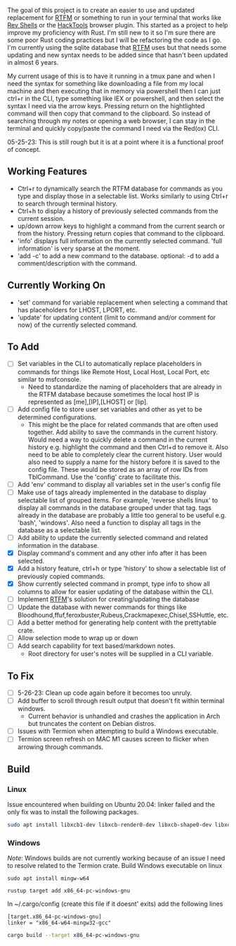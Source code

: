 
The goal of this project is to create an easier to use and updated replacement for [RTFM](https://github.com/leostat/rtfm) or something to run in your terminal that works like [Rev Shells](https://revshells.com/) or the [HackTools](https://addons.mozilla.org/en-US/firefox/addon/hacktools/) browser plugin. This started as a project to help improve my proficiency with Rust. I'm still new to it so I'm sure there are some poor Rust coding practices but I will be refactoring the code as I go.  I'm currently using the sqlite database that [RTFM](https://github.com/leostat/rtfm) uses but that needs some updating and new syntax needs to be added since that hasn't been updated in almost 6 years.  

My current usage of this is to have it running in a tmux pane and when I need the syntax for something like downloading a file from my local machine and then executing that in memory via powershell then I can just ctrl+r in the CLI, type something like IEX or powershell, and then select the syntax I need via the arrow keys.  Pressing return on the hightlighted command will then copy that command to the clipboard.  So instead of searching through my notes or opening a web browser, I can stay in the terminal and quickly copy/paste the command I need via the Red(ox) CLI.  

05-25-23: This is still rough but it is at a point where it is a functional proof of concept.  

## Working Features
- Ctrl+r to dynamically search the RTFM database for commands as you type and display those in a selectable list.  Works similarly to using Ctrl+r to search through terminal history.
- Ctrl+h to display a history of previously selected commands from the current session. 
- up/down arrow keys to highlight a command from the current search or from the history. Pressing return copies that command to the clipboard.  
- 'info' displays full information on the currently selected command.  'full information' is very sparse at the moment.  
- 'add -c' to add a new command to the database.  optional: -d to add a comment/description with the command.

## Currently Working On
- 'set' command for variable replacement when selecting a command that has placeholders for LHOST, LPORT, etc.
- 'update' for updating content (limit to command and/or comment for now) of the currently selected command.

## To Add
- [ ] Set variables in the CLI to automatically replace placeholders in commands for things like Remote Host, Local Host, Local Port, etc similar to msfconsole.  
    - Need to standardize the naming of placeholders that are already in the RTFM database because sometimes the local host IP is represented as [me],[IP],[LHOST] or [lip].
- [ ] Add config file to store user set variables and other as yet to be determined configurations.
    - This might be the place for related commands that are often used together. Add ability to save the commands in the current history.  Would need a way to quickly delete a command in the current history e.g. highlight the command and then Ctrl+d to remove it. Also need to be able to completely clear the current history.  User would also need to supply a name for the history before it is saved to the config file.  These would be stored as an array of row IDs from TblCommand. Use the 'config' crate to facilitate this.  
- [ ] Add 'env' command to display all variables set in the user's config file
- [ ] Make use of tags already implemented in the database to display selectable list of grouped items. For example, 'reverse shells linux' to display all commands in the database grouped under that tag.  tags already in the database are probably a little too general to be useful e.g. 'bash', 'windows'.  Also need a function to display all tags in the database as a selectable list.
- [ ] Add ability to update the currently selected command and related information in the database.
- [x] Display command's comment and any other info after it has been selected.
- [x] Add a history feature, ctrl+h or type 'history' to show a selectable list of previously copied commands.
- [x] Show currently selected command in prompt, type info to show all columns to allow for easier updating of the database within the CLI.
- [ ] Implement [RTFM](https://github.com/leostat/rtfm)'s solution for creating/updating the database
- [ ] Update the database with newer commands for things like Bloodhound,ffuf,feroxbuster,Rubeus,Crackmapexec,Chisel,SSHuttle, etc.
- [ ] Add a better method for generating help content with the prettytable crate.
- [ ] Allow selection mode to wrap up or down
- [ ] Add search capability for text based/markdown notes.  
    - Root directory for user's notes will be supplied in a CLI variable.

## To Fix
- [ ] 5-26-23: Clean up code again before it becomes too unruly.
- [ ] Add buffer to scroll through result output that doesn't fit within terminal windows.
    - Current behavior is unhandled and crashes the application in Arch but truncates the content on Debian distros.  
- [ ] Issues with Termion when attempting to build a Windows executable.
- [ ] Termion screen refresh on MAC M1 causes screen to flicker when arrowing through commands.

## Build

### Linux
Issue encountered when building on Ubuntu 20.04: linker failed and the only fix was to install the following packages.
```bash
sudo apt install libxcb1-dev libxcb-render0-dev libxcb-shape0-dev libxcb-xfixes0-dev
```


### Windows
*Note*: Windows builds are not currently working because of an issue I need to resolve related to the Termion crate.
Build Windows executable on linux
```
sudo apt install mingw-w64

rustup target add x86_64-pc-windows-gnu
```

In ~/.cargo/config (create this file if it doesnt' exits) add the following lines
```
[target.x86_64-pc-windows-gnu]
linker = "x86_64-w64-mingw32-gcc"
```

```bash
cargo build --target x86_64-pc-windows-gnu
```



